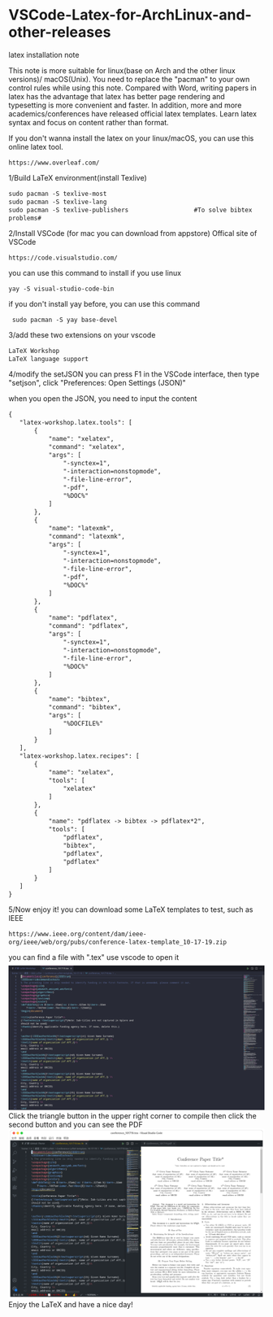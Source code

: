 # VSCode-Latex-for-ArchLinux-and-other-releases
latex installation note

This note is more suitable for linux(base on Arch and the other linux versions)/ macOS(Unix). You need to replace the "pacman" to your own control rules while using this note. 
Compared with Word, writing papers in latex has the advantage that latex has better page rendering and typesetting is more convenient and faster. In addition, more and more academics/conferences have released official latex templates. Learn latex syntax and focus on content rather than format.

If you don't wanna install the latex on your linux/macOS, you can use this online latex tool.
```
https://www.overleaf.com/
```
1/Build LaTeX environment(install Texlive)
```
sudo pacman -S texlive-most
sudo pacman -S texlive-lang
sudo pacman -S texlive-publishers                  #To solve bibtex problems#
```
2/Install VSCode (for mac you can download from appstore)
Offical site of VSCode
```
https://code.visualstudio.com/
```
you can use this command to install if you use linux
```
yay -S visual-studio-code-bin
```
if you don't install yay before, you can use this command
```
 sudo pacman -S yay base-devel 
 ```
 3/add these two extensions on your vscode
 ```
 LaTeX Workshop
 LaTeX language support
 ```
 4/modify the setJSON
you can press F1 in the VSCode interface, then type "setjson", click "Preferences: Open Settings (JSON)"
 
 when you open the JSON, you need to input the content
 ```
 {   
    "latex-workshop.latex.tools": [
        {
            "name": "xelatex",
            "command": "xelatex",
            "args": [
                "-synctex=1",
                "-interaction=nonstopmode",
                "-file-line-error",
                "-pdf",
                "%DOC%"
            ]
        },
        {
            "name": "latexmk",
            "command": "latexmk",
            "args": [
                "-synctex=1",
                "-interaction=nonstopmode",
                "-file-line-error",
                "-pdf",
                "%DOC%"
            ]
        },
        {
            "name": "pdflatex",
            "command": "pdflatex",
            "args": [
                "-synctex=1",
                "-interaction=nonstopmode",
                "-file-line-error",
                "%DOC%"
            ]
        },
        {
            "name": "bibtex",
            "command": "bibtex",
            "args": [
                "%DOCFILE%"
            ]
        }
    ],
    "latex-workshop.latex.recipes": [
        {
            "name": "xelatex",
            "tools": [
                "xelatex"
            ]
        },
        {
            "name": "pdflatex -> bibtex -> pdflatex*2",
            "tools": [
                "pdflatex",
                "bibtex",
                "pdflatex",
                "pdflatex"
            ]
        }
    ]
}
```
5/Now enjoy it!
you can download some LaTeX templates to test, such as IEEE
```
https://www.ieee.org/content/dam/ieee-org/ieee/web/org/pubs/conference-latex-template_10-17-19.zip
```
you can find a file with ".tex"
use vscode to open it
![image](https://github.com/DonaldOffical/VSCode-Latex-for-ArchLinux-and-other-releases/blob/main/images/latex%20button.png)
Click the triangle button in the upper right corner to compile
then click the second button and you can see the PDF
![image](https://github.com/DonaldOffical/VSCode-Latex-for-ArchLinux-and-other-releases/blob/main/images/2021-11-19%2009-56-40%E5%B1%8F%E5%B9%95%E6%88%AA%E5%9B%BE.png)
Enjoy the LaTeX and have a nice day!
 
 
 
